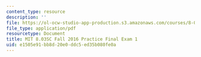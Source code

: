```yaml
---
content_type: resource
description: ''
file: https://ol-ocw-studio-app-production.s3.amazonaws.com/courses/8-03sc-physics-iii-vibrations-and-waves-fall-2016/e1505e91bb8d20e0ddc5ed35b080fe0a_MIT8_03SCF16_PracticeFinalExam1.pdf
file_type: application/pdf
resourcetype: Document
title: MIT 8.03SC Fall 2016 Practice Final Exam 1
uid: e1505e91-bb8d-20e0-ddc5-ed35b080fe0a
---
```


